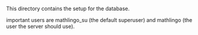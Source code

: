 This directory contains the setup for the database.

important users are mathlingo_su (the default superuser) and mathlingo (the
user the server should use). 
